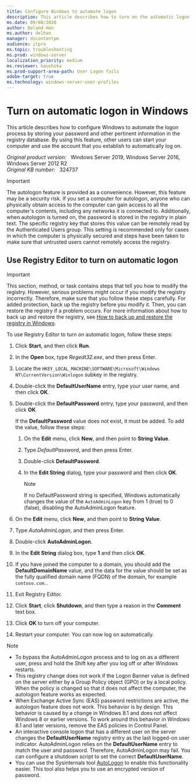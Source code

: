 ```yaml
---
title: Configure Windows to automate logon
description: This article describes how to turn on the automatic logon feature in Windows by editing the registry.
ms.date: 09/08/2020
author: Deland-Han
ms.author: delhan
manager: dscontentpm
audience: itpro
ms.topic: troubleshooting
ms.prod: windows-server
localization_priority: medium
ms.reviewer: kaushika
ms.prod-support-area-path: User Logon fails
adobe-target: true
ms.technology: windows-server-user-profiles
---
```

# Turn on automatic logon in Windows

This article describes how to configure Windows to automate the logon process by storing your password and other pertinent information in the registry database. By using this feature, other users can start your computer and use the account that you establish to automatically log on.

_Original product version:_ &nbsp; Windows Server 2019, Windows Server 2016, Windows Server 2012 R2  
_Original KB number:_ &nbsp; 324737

> [!IMPORTANT]
> The autologon feature is provided as a convenience. However, this feature may be a security risk. If you set a computer for autologon, anyone who can physically obtain access to the computer can gain access to all the computer's contents, including any networks it is connected to. Additionally, when autologon is turned on, the password is stored in the registry in plain text. The specific registry key that stores this value can be remotely read by the Authenticated Users group. This setting is recommended only for cases in which the computer is physically secured and steps have been taken to make sure that untrusted users cannot remotely access the registry.

## Use Registry Editor to turn on automatic logon

> [!IMPORTANT]
> This section, method, or task contains steps that tell you how to modify the registry. However, serious problems might occur if you modify the registry incorrectly. Therefore, make sure that you follow these steps carefully. For added protection, back up the registry before you modify it. Then, you can restore the registry if a problem occurs. For more information about how to back up and restore the registry, see [How to back up and restore the registry in Windows](https://support.microsoft.com/help/322756).

To use Registry Editor to turn on automatic logon, follow these steps:

1. Click **Start**, and then click **Run**.
2. In the **Open** box, type *Regedt32.exe*, and then press Enter.
3. Locate the `HKEY_LOCAL_MACHINE\SOFTWARE\Microsoft\Windows NT\CurrentVersion\Winlogon` subkey in the registry.
4. Double-click the **DefaultUserName** entry, type your user name, and then click **OK**.
5. Double-click the **DefaultPassword** entry, type your password, and then click **OK**.

    If the **DefaultPassword** value does not exist, it must be added. To add the value, follow these steps:

    1. On the **Edit** menu, click **New**, and then point to **String Value**.
    2. Type *DefaultPassword*, and then press Enter.
    3. Double-click **DefaultPassword**.
    4. In the **Edit String** dialog, type your password and then click **OK**.

        > [!NOTE]
        > If no DefaultPassword string is specified, Windows automatically changes the value of the `AutoAdminLogon` key from 1 (true) to 0 (false), disabling the AutoAdminLogon feature.

6. On the **Edit** menu, click **New**, and then point to **String Value**.
7. Type *AutoAdminLogon*, and then press Enter.
8. Double-click **AutoAdminLogon**.
9. In the **Edit String** dialog box, type **1** and then click **OK**.
10. If you have joined the computer to a domain, you should add the **DefaultDomainName** value, and the data for the value should be set as the fully qualified domain name (FQDN) of the domain, for example `contoso.com.`.
11. Exit Registry Editor.
12. Click **Start**, click **Shutdown**, and then type a reason in the **Comment** text box.
13. Click **OK** to turn off your computer.
14. Restart your computer. You can now log on automatically.

> [!NOTE]
>
> - To bypass the AutoAdminLogon process and to log on as a different user, press and hold the Shift key after you log off or after Windows restarts.
> - This registry change does not work if the Logon Banner value is defined on the server either by a Group Policy object (GPO) or by a local policy. When the policy is changed so that it does not affect the computer, the autologon feature works as expected.
> - When Exchange Active Sync (EAS) password restrictions are active, the autologon feature does not work. This behavior is by design. This behavior is caused by a change in Windows 8.1 and does not affect Windows 8 or earlier versions. To work around this behavior in Windows 8.1 and later versions, remove the EAS policies in Control Panel.
> - An interactive console logon that has a different user on the server changes the **DefaultUserName** registry entry as the last logged-on user indicator. AutoAdminLogon relies on the **DefaultUserName** entry to match the user and password. Therefore, AutoAdminLogon may fail. You can configure a shutdown script to set the correct **DefaultUserName**.
> - You can use the Sysinternals tool [AutoLogon](/sysinternals/downloads/autologon) to enable this functionality easier. This tool also helps you to use an encrypted version of password.
